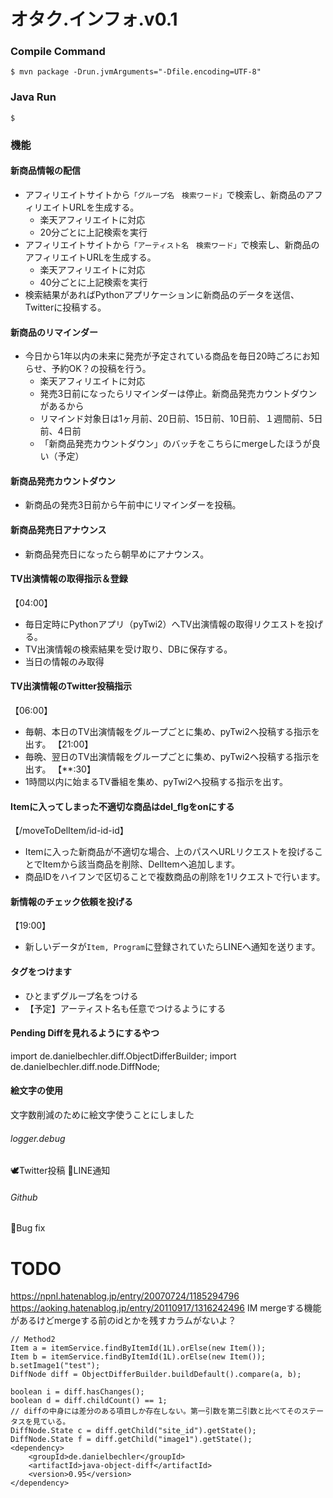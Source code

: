 # オタク.インフォ.v0.1

### Compile Command
```
$ mvn package -Drun.jvmArguments="-Dfile.encoding=UTF-8"
```

### Java Run
```
$
```

### 機能
#### 新商品情報の配信
* アフィリエイトサイトから`「グループ名　検索ワード」`で検索し、新商品のアフィリエイトURLを生成する。
    * 楽天アフィリエイトに対応
    * 20分ごとに上記検索を実行
* アフィリエイトサイトから`「アーティスト名　検索ワード」`で検索し、新商品のアフィリエイトURLを生成する。
    * 楽天アフィリエイトに対応
    * 40分ごとに上記検索を実行
* 検索結果があればPythonアプリケーションに新商品のデータを送信、Twitterに投稿する。

#### 新商品のリマインダー
* 今日から1年以内の未来に発売が予定されている商品を毎日20時ごろにお知らせ、予約OK？の投稿を行う。
    * 楽天アフィリエイトに対応
    * 発売3日前になったらリマインダーは停止。新商品発売カウントダウンがあるから
    * リマインド対象日は1ヶ月前、20日前、15日前、10日前、１週間前、5日前、4日前
    * 「新商品発売カウントダウン」のバッチをこちらにmergeしたほうが良い（予定）

#### 新商品発売カウントダウン
* 新商品の発売3日前から午前中にリマインダーを投稿。

#### 新商品発売日アナウンス
* 新商品発売日になったら朝早めにアナウンス。

#### TV出演情報の取得指示＆登録
【04:00】
* 毎日定時にPythonアプリ（pyTwi2）へTV出演情報の取得リクエストを投げる。
* TV出演情報の検索結果を受け取り、DBに保存する。
* 当日の情報のみ取得

#### TV出演情報のTwitter投稿指示
【06:00】
* 毎朝、本日のTV出演情報をグループごとに集め、pyTwi2へ投稿する指示を出す。
【21:00】
* 毎晩、翌日のTV出演情報をグループごとに集め、pyTwi2へ投稿する指示を出す。
【**:30】
* 1時間以内に始まるTV番組を集め、pyTwi2へ投稿する指示を出す。

#### Itemに入ってしまった不適切な商品はdel_flgをonにする
【/moveToDelItem/id-id-id】
* Itemに入った新商品が不適切な場合、上のパスへURLリクエストを投げることでItemから該当商品を削除、DelItemへ追加します。
* 商品IDをハイフンで区切ることで複数商品の削除を1リクエストで行います。

#### 新情報のチェック依頼を投げる
【19:00】
* 新しいデータが`Item, Program`に登録されていたらLINEへ通知を送ります。

#### タグをつけます
* ひとまずグループ名をつける
* 【予定】アーティスト名も任意でつけるようにする

#### Pending Diffを見れるようにするやつ
import de.danielbechler.diff.ObjectDifferBuilder;
import de.danielbechler.diff.node.DiffNode;

#### 絵文字の使用
文字数削減のために絵文字使うことにしました
###### logger.debug
🕊Twitter投稿
💬LINE通知

###### Github
🐛Bug fix

# TODO
https://npnl.hatenablog.jp/entry/20070724/1185294796
https://aoking.hatenablog.jp/entry/20110917/1316242496
IM mergeする機能があるけどmergeする前のidとかを残すカラムがないよ？

```
// Method2
Item a = itemService.findByItemId(1L).orElse(new Item());
Item b = itemService.findByItemId(1L).orElse(new Item());
b.setImage1("test");
DiffNode diff = ObjectDifferBuilder.buildDefault().compare(a, b);

boolean i = diff.hasChanges();
boolean d = diff.childCount() == 1;
// diffの中身には差分のある項目しか存在しない。第一引数を第二引数と比べてそのステータスを見ている。
DiffNode.State c = diff.getChild("site_id").getState();
DiffNode.State f = diff.getChild("image1").getState();
<dependency>
    <groupId>de.danielbechler</groupId>
    <artifactId>java-object-diff</artifactId>
    <version>0.95</version>
</dependency>
```
